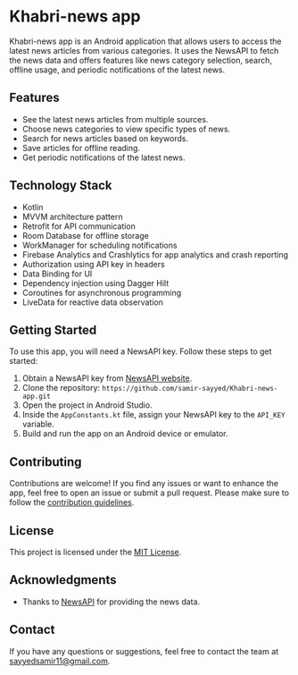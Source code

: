 # Khabri-news app

Khabri-news app is an Android application that allows users to access the latest news articles from various categories. It uses the NewsAPI to fetch the news data and offers features like news category selection, search, offline usage, and periodic notifications of the latest news.

## Features

- See the latest news articles from multiple sources.
- Choose news categories to view specific types of news.
- Search for news articles based on keywords.
- Save articles for offline reading.
- Get periodic notifications of the latest news.

## Technology Stack

- Kotlin
- MVVM architecture pattern
- Retrofit for API communication
- Room Database for offline storage
- WorkManager for scheduling notifications
- Firebase Analytics and Crashlytics for app analytics and crash reporting
- Authorization using API key in headers
- Data Binding for UI
- Dependency injection using Dagger Hilt
- Coroutines for asynchronous programming
- LiveData for reactive data observation

## Getting Started

To use this app, you will need a NewsAPI key. Follow these steps to get started:

1. Obtain a NewsAPI key from [NewsAPI website](https://newsapi.org/).
2. Clone the repository: `https://github.com/samir-sayyed/Khabri-news-app.git`
3. Open the project in Android Studio.
4. Inside the `AppConstants.kt` file, assign your NewsAPI key to the `API_KEY` variable.
5. Build and run the app on an Android device or emulator.

## Contributing

Contributions are welcome! If you find any issues or want to enhance the app, feel free to open an issue or submit a pull request. Please make sure to follow the [contribution guidelines](link_to_contributing_guidelines.md).

## License

This project is licensed under the [MIT License](link_to_license_file).

## Acknowledgments

- Thanks to [NewsAPI](https://newsapi.org/) for providing the news data.

## Contact

If you have any questions or suggestions, feel free to contact the team at [sayyedsamir11@gmail.com](mailto:sayyedsamir11@gmail.com).
